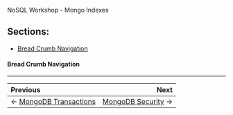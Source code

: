 NoSQL Workshop - Mongo Indexes

## Sections:

* [Bread Crumb Navigation](#bread-crumb-navigation)


#### Bread Crumb Navigation
_________________________

Previous | Next
:------- | ---:
← [MongoDB Transactions](./mongodb_transactions.md) | [MongoDB Security](./mongodb_security.md) →
